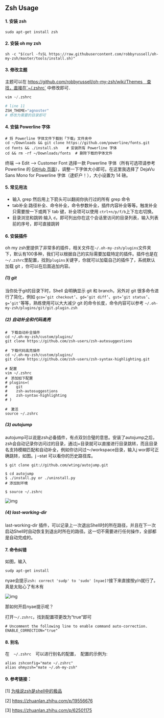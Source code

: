 ## Zsh Usage

#### 1. 安装 zsh

~~~shell
sudo apt-get install zsh
~~~

#### 2. 安装 oh my zsh

~~~shell
sh -c "$(curl -fsSL https://raw.githubusercontent.com/robbyrussell/oh-my-zsh/master/tools/install.sh)"
~~~

#### 3. 修改主题

主题可以在 https://github.com/robbyrussell/oh-my-zsh/wiki/Themes　查找，直接在`~/.zshrc` 中修改即可．

~~~python
vim ~/.zshrc

# line 11
ZSH_THEME="agnoster"
# 修改为需要的目录即可
~~~

#### 4. 安装 Powerline 字体

~~~shell
# 将 Powerline 字体文件下载到「下载」文件夹中
cd ~/Downloads && git clone https://github.com/powerline/fonts.git	
cd fonts && ./install.sh	# 安装所有 Powerline 字体
cd && rm -rf ~/Downloads/fonts	# 删除下载的字体文件
~~~

终端 --> Edit --> Customer Font 选择一款 Powerline 字体（所有可选项请参考 Powerline 的 [GitHub 页面](https://link.zhihu.com/?target=https%3A//github.com/powerline/fonts)），调整一下字体大小即可。在这里我选择了 DejaVu Sans Mono for Powerline 字体（逮虾户！），大小设置为 14 磅。

#### 5. 常见用法

- 输入 grep 然后用上下箭头可以翻阅你执行过的所有 grep 命令
- tab补全:路径补全、命令补全，命令参数补全，插件内容补全等等。触发补全只需要按一下或两下 tab 键，补全项可以使用 `ctrl+n/p/f/b`上下左右切换。
- 目录浏览和跳转:输入 `d`，即可列出你在这个会话里访问的目录列表，输入列表前的序号，即可直接跳转

#### 6. 安装插件

oh my zsh里提供了非常多的插件，相关文件在`~/.oh-my-zsh/plugins`文件夹下，默认有100多种，我们可以根据自己的实际需要加载特定的插件。插件也是在`～/.zshrc`里配置，找到`plugins`关键字，你就可以加载自己的插件了，系统默认加载 git ，你可以在后面追加内容。

##### (1) git

当你处于git的目录下时，Shell 会明确显示 git 和 branch，另外对 git 很多命令进行了简化，例如 `gco=’git checkout’`、`gd=’git diff’`、`gst=’git status’`、`g=’git’`等等，熟练使用可以大大减少 git 的命令长度，命令内容可以参考 `~/.oh-my-zsh/plugins/git/git.plugin.zsh`

##### (2) 自动补全和代码高亮

~~~shell
#　下载自动补全插件
cd ~/.oh-my-zsh/custom/plugins/
git clone https://github.com/zsh-users/zsh-autosuggestions

#　下载代码高亮插件
cd ~/.oh-my-zsh/custom/plugins/
git clone https://github.com/zsh-users/zsh-syntax-highlighting.git

# 配置
vim ~/.zshrc
#　添加如下配置
# plugins=(
#    git
#    zsh-autosuggestions
#    zsh-syntax-highlighting
# )

#　激活
source ~/.zshrc
~~~

##### (3) autojump

autojump可以说是zsh必备插件，有点双剑合璧的意思。安装了autojump之后，zsh会自动记录你访问过的目录，通过j+目录就可以直接进行目录跳转，而且目录名支持模糊匹配和自动补全，例如你访问过～/workspace目录，输入j wor即可正确跳转，如图。j –stat 可以看你的历史路径库。

~~~
$ git clone git://github.com/wting/autojump.git

$ cd autojump
$ ./install.py or ./uninstall.py
# 添加到环境

$ source ~/.zshrc
~~~

![img](https://pic1.zhimg.com/80/40060f8fc7fc6d14ce3e7e94dee6c518_hd.png)

##### (4) last-working-dir

last-working-dir 插件，可以记录上一次退出Shell时的所在路径，并且在下一次启动Shell时自动恢复到退出时所在的路径。这一切不需要进行任何操作，全部都是自动完成的。



#### 7. 命令纠错

如图，输入

```text
sudp apt-get install
```

nyae会提示`zsh: correct 'sudp' to 'sudo' [nyae]?`接下来直接按y/n就行了。真是太贴心了有木有

![img](https://pic1.zhimg.com/80/fbe2eeec558980e943abce2ee0b3947c_hd.png)

那如何开启nyae提示呢？

打开`～/.zshrc`，找到配置项更改为“true”即可

```text
# Uncomment the following line to enable command auto-correction.
ENABLE_CORRECTION="true"
```

#### 8. 别名

在　`~/.zshrc`　可以进行别名的配置，　配置的示例为:

~~~shell
alias zshconfig="mate ~/.zshrc"
alias ohmyzsh="mate ~/.oh-my-zsh"
~~~

#### 9. 参考链接：

[1] [为啥说zsh是shell中的极品](https://www.zhihu.com/question/21418449/answer/300879747)

[2] https://zhuanlan.zhihu.com/p/19556676

[3] https://zhuanlan.zhihu.com/p/62501175